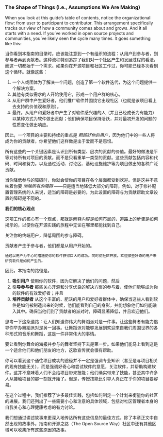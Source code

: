 ### The Shape of Things (I.e., Assumptions We Are Making)

When you look at this guide’s table of contents, notice the organizational flow: from user to
participant to contributor. This arrangement specifically tracks our view of how a community
comes about and grows. And it all starts with a need. If you’ve worked in open source projects and
communities, you’ve likely seen the cycle many times. It goes something like this:

当你看到本指南的目录时，应该能注意到一个有组织的流程：从用户到参与者，到参与者再到贡献者。这种流程特别追踪了我们对一个社区产生和发展过程的看法，而这一切都始于一个需求。如果你在开源项目和社区工作过，你可能已经多次看到这个循环。就像这些：

1. 一个人或团体为了解决一个问题，创造了第一个软件迭代，为这个问题提供一个解决方案。
2. 其他有类似需求的人开始使用它，形成一个用户群的核心。
3. 从用户群中产生爱好者，他们推广软件并围绕它出现社区（也就是该项目看上去支持的价值观和原则）。
4. 最终，从用户和爱好者中产生了对软件感兴趣的人（并且已经成长为有能力） 以某种方式为软件做出贡献；他们确保项目保持活跃，并对最初开发的问题的性质变化做出响应。

因此，一个项目的主要和持续的重点是 _照顾好你的用户_，因为他们中的一些人将成为你的贡献者，你希望他们这样做是出于爱而不是怨恨。

所有这些的一个关键因素是认识到所有类型、层次的贡献的价值。最好的做法是平等对待所有对项目的贡献，而不是只看重单一类型的贡献。这些贡献包括内容和代码、时间和努力，以及通过活动、讨论区、基础设施维护等为项目做出的各种广泛贡献。


当你降低参与的障碍时，你就会使你的项目在各个层面都受到欢迎。但是这并不意味着你要 _消除所有的障碍_ ——只是适当地降低大部分的障碍。例如，对于修补配置管理系统的人来说，适当的障碍是必要的，为此设置的障碍与为贡献帮助文章设置的障碍是不同的。

**我们的核心观点**

这项工作的核心有一个观点，那就是解释内容是如何布局的，道路上的步骤是如何揭示的，以便你在开源实践的旅程中无论在哪里都能找到自己。

关注你的终端用户，降低周围的参与障碍。

贡献者产生于参与者，他们都是从用户开始的。

```
通过以用户为中心的措施使你的软件获得巨大的成功。同时使社区开放，欢迎那些好奇的用户来研究软件是如何产生的。
```

因此，本指南的路径是。

1. **吸引用户** 使用你的软件，因为它解决了他们的问题，然后
2. **引导参与者** 那些关心开源和分享优良的解决方案的参与着，使他们能够成为你的软件的有效爱好者；并且
3. **培养贡献者** 从这个丰富的、肥沃的用户和爱好者群体中，确保当这些人看到软件是如何被制造出来的时候，他们能看到自己的身影，并能想象他们如何能融入其中。确保当他们到了贡献者的派对时，障碍显著降低，并且欢迎他们。

思考一下这条道路：让人们知道你伟大的舞蹈派对是一件事。让这些舞者有能力倡导你举办舞蹈派对是另一回事。让舞蹈派对能够发展到欢迎来自我们周围世界的各种形式的音乐和舞蹈，这是一件非常伟大的事情。

要让看到你舞会的海报并参与的舞者坚持下去是第一步。如果他们能马上看到这是一个适合他们和他们朋友的地方，这歌宣传就会很有帮助。

你可以看到这个通往项目成功的途径并不一定是强调专业知识（甚至是与项目相关的现有技能无关），而是强调好奇心和尝试软件的意愿，关注软件，并帮助构建软件。这并不意味着人们不会给项目带来技能；他们确实带来了技能，甚至其中许多人从接触项目的那一刻就开始了。但是，传授技能比引导人真正在乎你的项目要容易。

在这个过程中，我们推荐了许多最佳实践，包括如何制定一个计划来衡量你的社区的进展。我们还列出了一些需要小心和注意的具体领域，包括对社区管理者本身的自我关心和心理健康考虑的有力讨论。

我们想通过讲述故事来更深入地传达所有这些信息的最佳方式。除了本章正文中自然出现的故事外，指南和开源之路（The Open Source Way）社区中还有其他区域可以收集所有这些原因的故事。
